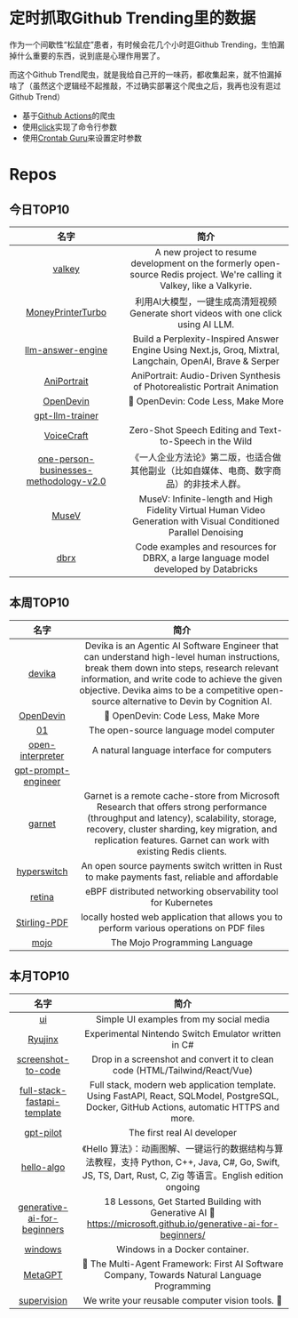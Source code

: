 # 定时抓取Github Trending里的数据

作为一个间歇性“松鼠症”患者，有时候会花几个小时逛Github Trending，生怕漏掉什么重要的东西，说到底是心理作用罢了。

而这个Github Trend爬虫，就是我给自己开的一味药，都收集起来，就不怕漏掉啥了（虽然这个逻辑经不起推敲，不过确实部署这个爬虫之后，我再也没有逛过Github Trend）

* 基于[Github Actions](https://docs.github.com/en/actions)的爬虫
* 使用[click](https://github.com/pallets/click)实现了命令行参数
* 使用[Crontab Guru](https://crontab.guru/)来设置定时参数

# Repos
## 今日TOP10 
<!-- START OF DAILY_TOP10_REPOS -->
| 名字 | 简介 |
| :----: | :----: |
| [valkey](https://github.com/valkey-io/valkey) | A new project to resume development on the formerly open-source Redis project. We're calling it Valkey, like a Valkyrie. |
| [MoneyPrinterTurbo](https://github.com/harry0703/MoneyPrinterTurbo) | 利用AI大模型，一键生成高清短视频 Generate short videos with one click using AI LLM. |
| [llm-answer-engine](https://github.com/developersdigest/llm-answer-engine) | Build a Perplexity-Inspired Answer Engine Using Next.js, Groq, Mixtral, Langchain, OpenAI, Brave & Serper |
| [AniPortrait](https://github.com/Zejun-Yang/AniPortrait) | AniPortrait: Audio-Driven Synthesis of Photorealistic Portrait Animation |
| [OpenDevin](https://github.com/OpenDevin/OpenDevin) | 🐚 OpenDevin: Code Less, Make More |
| [gpt-llm-trainer](https://github.com/mshumer/gpt-llm-trainer) |  |
| [VoiceCraft](https://github.com/jasonppy/VoiceCraft) | Zero-Shot Speech Editing and Text-to-Speech in the Wild |
| [one-person-businesses-methodology-v2.0](https://github.com/easychen/one-person-businesses-methodology-v2.0) | 《一人企业方法论》第二版，也适合做其他副业（比如自媒体、电商、数字商品）的非技术人群。 |
| [MuseV](https://github.com/TMElyralab/MuseV) | MuseV: Infinite-length and High Fidelity Virtual Human Video Generation with Visual Conditioned Parallel Denoising |
| [dbrx](https://github.com/databricks/dbrx) | Code examples and resources for DBRX, a large language model developed by Databricks |
<!-- END OF DAILY_TOP10_REPOS -->

## 本周TOP10
<!-- START OF WEEKLY_TOP10_REPOS -->
| 名字 | 简介 |
| :----: | :----: |
| [devika](https://github.com/stitionai/devika) | Devika is an Agentic AI Software Engineer that can understand high-level human instructions, break them down into steps, research relevant information, and write code to achieve the given objective. Devika aims to be a competitive open-source alternative to Devin by Cognition AI. |
| [OpenDevin](https://github.com/OpenDevin/OpenDevin) | 🐚 OpenDevin: Code Less, Make More |
| [01](https://github.com/OpenInterpreter/01) | The open-source language model computer |
| [open-interpreter](https://github.com/OpenInterpreter/open-interpreter) | A natural language interface for computers |
| [gpt-prompt-engineer](https://github.com/mshumer/gpt-prompt-engineer) |  |
| [garnet](https://github.com/microsoft/garnet) | Garnet is a remote cache-store from Microsoft Research that offers strong performance (throughput and latency), scalability, storage, recovery, cluster sharding, key migration, and replication features. Garnet can work with existing Redis clients. |
| [hyperswitch](https://github.com/juspay/hyperswitch) | An open source payments switch written in Rust to make payments fast, reliable and affordable |
| [retina](https://github.com/microsoft/retina) | eBPF distributed networking observability tool for Kubernetes |
| [Stirling-PDF](https://github.com/Stirling-Tools/Stirling-PDF) | locally hosted web application that allows you to perform various operations on PDF files |
| [mojo](https://github.com/modularml/mojo) | The Mojo Programming Language |
<!-- END OF WEEKLY_TOP10_REPOS -->

## 本月TOP10
<!-- START OF MONTHLY_TOP10_REPOS -->
| 名字 | 简介 |
| :----: | :----: |
| [ui](https://github.com/atherosai/ui) | Simple UI examples from my social media |
| [Ryujinx](https://github.com/Ryujinx/Ryujinx) | Experimental Nintendo Switch Emulator written in C# |
| [screenshot-to-code](https://github.com/abi/screenshot-to-code) | Drop in a screenshot and convert it to clean code (HTML/Tailwind/React/Vue) |
| [full-stack-fastapi-template](https://github.com/tiangolo/full-stack-fastapi-template) | Full stack, modern web application template. Using FastAPI, React, SQLModel, PostgreSQL, Docker, GitHub Actions, automatic HTTPS and more. |
| [gpt-pilot](https://github.com/Pythagora-io/gpt-pilot) | The first real AI developer |
| [hello-algo](https://github.com/krahets/hello-algo) | 《Hello 算法》：动画图解、一键运行的数据结构与算法教程，支持 Python, C++, Java, C#, Go, Swift, JS, TS, Dart, Rust, C, Zig 等语言。English edition ongoing |
| [generative-ai-for-beginners](https://github.com/microsoft/generative-ai-for-beginners) | 18 Lessons, Get Started Building with Generative AI 🔗 https://microsoft.github.io/generative-ai-for-beginners/ |
| [windows](https://github.com/dockur/windows) | Windows in a Docker container. |
| [MetaGPT](https://github.com/geekan/MetaGPT) | 🌟 The Multi-Agent Framework: First AI Software Company, Towards Natural Language Programming |
| [supervision](https://github.com/roboflow/supervision) | We write your reusable computer vision tools. 💜 |
<!-- END OF MONTHLY_TOP10_REPOS -->
